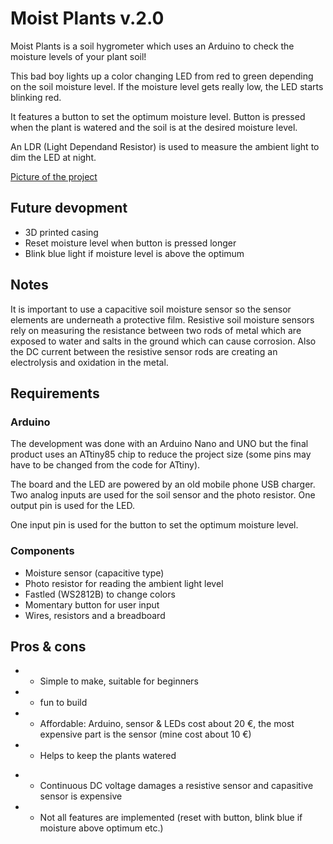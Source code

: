 # Moist Plants v.2.0

Moist Plants is a soil hygrometer which uses an Arduino to check the moisture levels of your plant soil!

This bad boy lights up a color changing LED from red to green depending on the soil moisture level. If the moisture level gets really low, the LED starts blinking red.

It features a button to set the optimum moisture level. Button is pressed when the plant is watered and the soil is at the desired moisture level.

An LDR (Light Dependand Resistor) is used to measure the ambient light to dim the LED at night.

[Picture of the project](https://www.flickr.com/photos/133800349@N02/30547128132/in/dateposted-public/)

## Future devopment

- 3D printed casing
- Reset moisture level when button is pressed longer
- Blink blue light if moisture level is above the optimum

## Notes

It is important to use a capacitive soil moisture sensor so the sensor elements are underneath a protective film. Resistive soil moisture sensors rely on measuring the resistance between two rods of metal which are exposed to water and salts in the ground which can cause corrosion. Also the DC current between the resistive sensor rods are creating an electrolysis and oxidation in the metal.

## Requirements

### Arduino

The development was done with an Arduino Nano and UNO but the final product uses an ATtiny85 chip to reduce the project size (some pins may have to be changed from the code for ATtiny).

The board and the LED are powered by an old mobile phone USB charger. Two analog inputs are used for the soil sensor and the photo resistor. One output pin is used for the LED.

One input pin is used for the button to set the optimum moisture level.

### Components

- Moisture sensor (capacitive type)
- Photo resistor for reading the ambient light level
- Fastled (WS2812B) to change colors
- Momentary button for user input
- Wires, resistors and a breadboard

## Pros & cons

+ + Simple to make, suitable for beginners
+ + fun to build
+ + Affordable: Arduino, sensor & LEDs cost about 20 €, the most expensive part is the sensor (mine cost about 10 €)
+ + Helps to keep the plants watered
- - Continuous DC voltage damages a resistive sensor and capasitive sensor is expensive
- - Not all features are implemented (reset with button, blink blue if moisture above optimum etc.)
